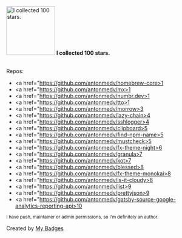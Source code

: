 <img src="https://github.com/my-badges/my-badges/blob/master/src/all-badges/stars/stars-100.png?raw=true" alt="I collected 100 stars." title="I collected 100 stars." width="128">
<strong>I collected 100 stars.</strong>
<br><br>

Repos:

* <a href="https://github.com/antonmedv/homebrew-core>1</a>
* <a href="https://github.com/antonmedv/mx>1</a>
* <a href="https://github.com/antonmedv/numbr.dev>1</a>
* <a href="https://github.com/antonmedv/tto>1</a>
* <a href="https://github.com/antonmedv/morrow>3</a>
* <a href="https://github.com/antonmedv/lazy-chain>4</a>
* <a href="https://github.com/antonmedv/sshlogger>4</a>
* <a href="https://github.com/antonmedv/clipboard>5</a>
* <a href="https://github.com/antonmedv/find-npm-name>5</a>
* <a href="https://github.com/antonmedv/mustcheck>5</a>
* <a href="https://github.com/antonmedv/fx-theme-night>6</a>
* <a href="https://github.com/antonmedv/granula>7</a>
* <a href="https://github.com/antonmedv/kot>7</a>
* <a href="https://github.com/antonmedv/blessed>8</a>
* <a href="https://github.com/antonmedv/fx-theme-monokai>8</a>
* <a href="https://github.com/antonmedv/is-it-cloudy>8</a>
* <a href="https://github.com/antonmedv/list>9</a>
* <a href="https://github.com/antonmedv/prettyjson>9</a>
* <a href="https://github.com/antonmedv/gatsby-source-google-analytics-reporting-api>10</a>

<sup>I have push, maintainer or admin permissions, so I'm definitely an author.<sup>



Created by <a href="https://github.com/my-badges/my-badges">My Badges</a>